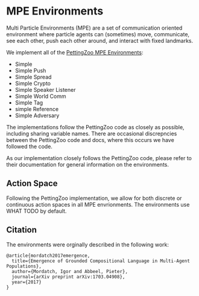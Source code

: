 # MPE Environments

Multi Particle Environments (MPE) are a set of communication oriented environment where particle agents can (sometimes) move, communicate, see each other, push each other around, and interact with fixed landmarks.

We implement all of the [PettingZoo MPE Environments](https://pettingzoo.farama.org/environments/mpe/):
* Simple
* Simple Push
* Simple Spread
* Simple Crypto
* Simple Speaker Listener
* Simple World Comm
* Simple Tag
* simple Reference
* Simple Adversary

The implementations follow the PettingZoo code as closely as possible, including sharing variable names. There are occasional discrepncies between the PettingZoo code and docs, where this occurs we have followed the code. 

As our implementation closely follows the PettingZoo code, please refer to their documentation for general information on the environments.

## Action Space
Following the PettingZoo implementation, we allow for both discrete or continuous action spaces in all MPE envrionments. The environments use WHAT TODO by default.

## Citation
The environments were orginally described in the following work:
```
@article{mordatch2017emergence,
  title={Emergence of Grounded Compositional Language in Multi-Agent Populations},
  author={Mordatch, Igor and Abbeel, Pieter},
  journal={arXiv preprint arXiv:1703.04908},
  year={2017}
}
```